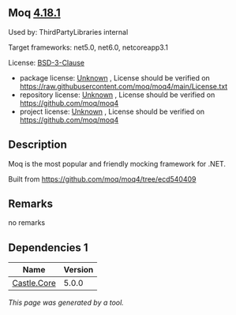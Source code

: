 Moq [4.18.1](https://www.nuget.org/packages/Moq/4.18.1)
--------------------

Used by: ThirdPartyLibraries internal

Target frameworks: net5.0, net6.0, netcoreapp3.1

License: [BSD-3-Clause](../../../../licenses/bsd-3-clause) 

- package license: [Unknown](https://raw.githubusercontent.com/moq/moq4/main/License.txt) , License should be verified on https://raw.githubusercontent.com/moq/moq4/main/License.txt
- repository license: [Unknown](https://github.com/moq/moq4) , License should be verified on https://github.com/moq/moq4
- project license: [Unknown](https://github.com/moq/moq4) , License should be verified on https://github.com/moq/moq4

Description
-----------
Moq is the most popular and friendly mocking framework for .NET.

Built from https://github.com/moq/moq4/tree/ecd540409

Remarks
-----------
no remarks


Dependencies 1
-----------

|Name|Version|
|----------|:----|
|[Castle.Core](../../../../packages/nuget.org/castle.core/5.0.0)|5.0.0|

*This page was generated by a tool.*